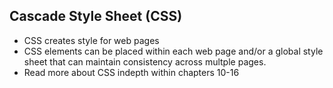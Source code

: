 ## Cascade Style Sheet (CSS)

- CSS creates style for web pages
- CSS elements can be placed within each web page and/or a global style sheet that can maintain consistency across multple pages. 
- Read more about CSS indepth within chapters 10-16